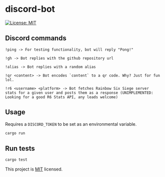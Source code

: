 # discord-bot
[![License: MIT](https://img.shields.io/badge/License-MIT-yellow.svg)](LICENSE)

## Discord commands
```
!ping -> For testing functionality, bot will reply "Pong!"

!gh -> Bot replies with the github repository url

!alias -> Bot replies with a random alias

!qr <content> -> Bot encodes `content` to a qr code. Why? Just for fun lol.

!r6 <username> <platform> -> Bot fetches Rainbow Six Siege server stats for a given user and posts them as a response (UNIMPLEMENTED: Looking for a good R6 Stats API, any leads welcome)
```

## Usage
Requires a `DISCORD_TOKEN` to be set as an environmental variable.

```sh
cargo run
```

## Run tests

```sh
cargo test
```

This project is [MIT](LICENSE) licensed.
